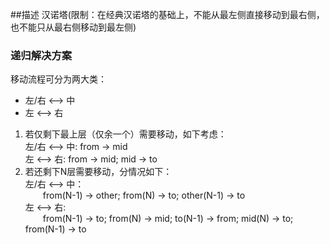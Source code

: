 ##描述
汉诺塔(限制：在经典汉诺塔的基础上，不能从最左侧直接移动到最右侧，也不能只从最右侧移动到最左侧)


### 递归解决方案
移动流程可分为两大类：

- 左/右 <--> 中
- 左 <--> 右

1. 若仅剩下最上层（仅余一个）需要移动，如下考虑：<br/>
左/右 <--> 中: from -> mid<br>
左 <--> 右: from -> mid; mid -> to
2. 若还剩下N层需要移动，分情况如下：<br>
左/右 <--> 中：<br>
&emsp;&emsp;from(N-1) -> other; from(N) -> to; other(N-1) -> to<br>
左 <--> 右:<br>
&emsp;&emsp;from(N-1) -> to; from(N) -> mid; to(N-1) -> from; mid(N) -> to; from(N-1) -> to<br>